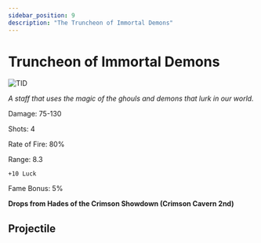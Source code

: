 ```yaml
---
sidebar_position: 9
description: "The Truncheon of Immortal Demons"
---
```


# Truncheon of Immortal Demons

![TID](https://vwiki.valorserver.com/api/item/picture/truncheon%20of%20immortal%20demons)

<i>A staff that uses the magic of the ghouls and demons that lurk in our world.</i>

Damage: 75-130

Shots: 4

Rate of Fire: 80% 

Range: 8.3

    +10 Luck

Fame Bonus: 5% 

**Drops from Hades of the Crimson Showdown (Crimson Cavern 2nd)**

## Projectile
